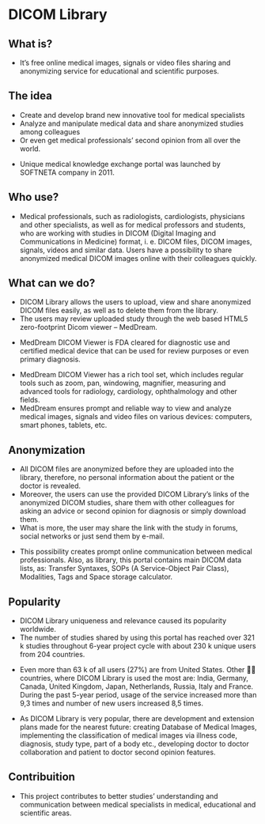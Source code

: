 # DICOM Library 
## What is?
- It’s free online medical images, signals or video files sharing and anonymizing service for educational and scientific purposes.

## The idea
- Create and develop brand new innovative tool for medical specialists 
- Analyze and manipulate medical data and share anonymized studies among colleagues 
- Or even get medical professionals’ second opinion from all over the world. 
* Unique medical knowledge exchange portal was launched by SOFTNETA company in 2011. 

## Who use?
- Medical professionals, such as radiologists, cardiologists, physicians and other specialists, as well as for medical professors and students, who are working with studies in DICOM (Digital Imaging and Communications in Medicine) format, i. e. DICOM files, DICOM images, signals, videos and similar data. Users have a possibility to share anonymized medical DICOM images online with their colleagues quickly. 

## What can we do?
- DICOM Library allows the users to upload, view and share anonymized DICOM files easily, as well as to delete them from the library. 
- The users may review uploaded study through the web based HTML5 zero-footprint Dicom viewer – MedDream. 
* MedDream DICOM Viewer is FDA cleared for diagnostic use and certified medical device that can be used for review purposes or even primary diagnosis. 
- MedDream DICOM Viewer has a rich tool set, which includes regular tools such as zoom, pan, windowing, magnifier, measuring and advanced tools for radiology, cardiology, ophthalmology and other fields. 
- MedDream ensures prompt and reliable way to view and analyze medical images, signals and video files on various devices: computers, smart phones, tablets, etc. 

## Anonymization
- All DICOM files are anonymized before they are uploaded into the library, therefore, no personal information about the patient or the doctor is revealed. 
- Moreover, the users can use the provided DICOM Library’s links of the anonymized DICOM studies, share them with other colleagues for asking an advice or second opinion for diagnosis or simply download them. 
- What is more, the user may share the link with the study in forums, social networks or just send them by e-mail.
* This possibility creates prompt online communication between medical professionals. Also, as library, this portal contains main DICOM data lists, as: Transfer Syntaxes, SOPs (A Service-Object Pair Class), Modalities, Tags and Space storage calculator. 

## Popularity
- DICOM Library uniqueness and relevance caused its popularity worldwide. 
- The number of studies shared by using this portal has reached over 321 k studies throughout 6-year project cycle with about 230 k unique users from 204 countries. 
* Even more than 63 k of all users (27%) are from United States. Other 🤙🏻 countries, where DICOM Library is used the most are: India, Germany, Canada, United Kingdom, Japan, Netherlands, Russia, Italy and France. During the past 5-year period, usage of the service increased more than 9,3 times and number of new users increased 8,5 times. 
- As DICOM Library is very popular, there are development and extension plans made for the nearest future: creating Database of Medical Images, implementing the classification of medical images via illness code, diagnosis, study type, part of a body etc., developing doctor to doctor collaboration and patient to doctor second opinion features. 

## Contribuition
- This project contributes to better studies’ understanding and communication between medical specialists in medical, educational and scientific areas.